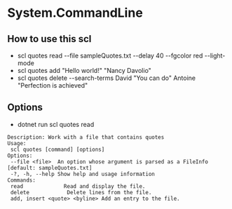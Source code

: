 # System.CommandLine 
## How to use this scl 

- scl quotes read --file sampleQuotes.txt --delay 40 --fgcolor red --light-mode
- scl quotes add "Hello world!" "Nancy Davolio"
- scl quotes delete --search-terms David "You can do" Antoine "Perfection is achieved"

## Options 
- dotnet run scl quotes read 

```
Description: Work with a file that contains quotes
Usage:
 scl quotes [command] [options]
Options:
 --file <file>  An option whose argument is parsed as a FileInfo [default: sampleQuotes.txt]
 -?, -h, --help Show help and usage information
Commands:
 read             Read and display the file.
 delete            Delete lines from the file.
 add, insert <quote> <byline> Add an entry to the file.
```